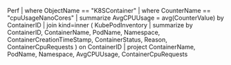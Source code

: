Perf
| where ObjectName == "K8SContainer"
| where CounterName == "cpuUsageNanoCores"
| summarize AvgCPUUsage = avg(CounterValue) by ContainerID
| join kind=inner (
    KubePodInventory
    | summarize by ContainerID, ContainerName, PodName, Namespace, ContainerCreationTimeStamp, ContainerStatus, Reason, ContainerCpuRequests
) on ContainerID
| project ContainerName, PodName, Namespace, AvgCPUUsage, ContainerCpuRequests
